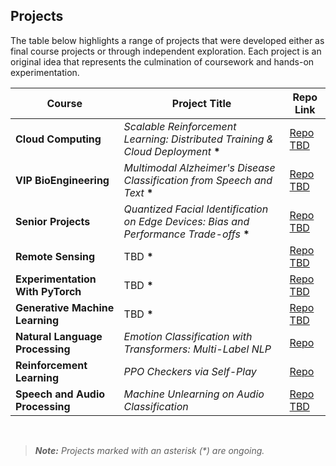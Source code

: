 
## Projects

The table below highlights a range of projects that were developed either as final course projects or through independent exploration. Each project is an original idea that represents the culmination of coursework and hands-on experimentation.
<br>

| Course                           | Project Title                                                            | Repo Link         |
|----------------------------------|--------------------------------------------------------------------------|-------------------|
| **Cloud Computing**              | *Scalable Reinforcement Learning: Distributed Training & Cloud Deployment* **\*** | [Repo TBD](#)     |
| **VIP BioEngineering**           | *Multimodal Alzheimer's Disease Classification from Speech and Text* **\***      | [Repo TBD](#)     |
| **Senior Projects**              | *Quantized Facial Identification on Edge Devices: Bias and Performance Trade-offs* **\*** | [Repo TBD](#)     |
| **Remote Sensing**               | TBD **\***                                                              | [Repo TBD](#)     |
| **Experimentation With PyTorch** | TBD **\***                                                              | [Repo TBD](#)     |
| **Generative Machine Learning**  | TBD **\***                                                              | [Repo TBD](#)     |
| **Natural Language Processing**  | *Emotion Classification with Transformers: Multi-Label NLP*            | [Repo](https://github.com/toribiodiego/ECE-467-Natural-Language-Processing/tree/main/Final_Project)     |
| **Reinforcement Learning**       | *PPO Checkers via Self-Play*                                             | [Repo](https://github.com/toribiodiego/ECE-471-Reinforcement-Learning/tree/main/Final_Project)     |
| **Speech and Audio Processing**  | *Machine Unlearning on Audio Classification*                             | [Repo TBD](#)     |


<br>

> ***Note:** Projects marked with an asterisk (\*) are ongoing.*